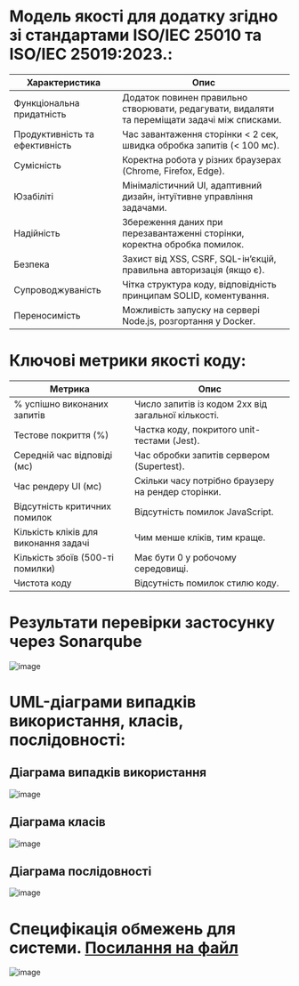 # Модель якості для додатку згідно зі стандартами ISO/IEC 25010 та ISO/IEC 25019:2023.:

| Характеристика | Опис |
| -------------------------- | --------------------------------------------------------------------------------------------- |
| Функціональна придатність	| Додаток повинен правильно створювати, редагувати, видаляти та переміщати задачі між списками. |
| Продуктивність та ефективність |	Час завантаження сторінки < 2 сек, швидка обробка запитів (< 100 мс). |
| Сумісність | Коректна робота у різних браузерах (Chrome, Firefox, Edge). |
| Юзабіліті |	Мінімалістичний UI, адаптивний дизайн, інтуїтивне управління задачами. |
| Надійність |	Збереження даних при перезавантаженні сторінки, коректна обробка помилок. |
| Безпека |	Захист від XSS, CSRF, SQL-ін’єкцій, правильна авторизація (якщо є). |
| Супроводжуваність |	Чітка структура коду, відповідність принципам SOLID, коментування. |
| Переносимість |	Можливість запуску на сервері Node.js, розгортання у Docker. |


# Ключові метрики якості коду:

| Метрика |	Опис |
| ---------------- | ---------------------------------- |
| % успішно виконаних запитів	| Число запитів із кодом 2xx від загальної кількості. |
| Тестове покриття (%) | Частка коду, покритого unit-тестами (Jest). |
| Середній час відповіді (мс) |	Час обробки запитів сервером (Supertest). |
| Час рендеру UI (мс) |	Скільки часу потрібно браузеру на рендер сторінки. |
| Відсутність критичних помилок | Відсутність помилок JavaScript. |
| Кількість кліків для виконання задачі	| Чим менше кліків, тим краще. |
| Кількість збоїв (500-ті помилки) | Має бути 0 у робочому середовищі. |
| Чистота коду | Відсутність помилок стилю коду. |


# Результати перевірки застосунку через Sonarqube
![image](https://github.com/user-attachments/assets/1b45ae77-6f12-446e-a59b-b6e10ea42a90)

# UML-діаграми випадків використання, класів, послідовності:
## Діаграма випадків використання
![image](https://www.plantuml.com/plantuml/png/TP51IWCn58RtESLZzbtOrgqKF8C726DmKojCqfK8JhjmAOXquKQyGIWMWxNJA_plHhxNpY8C9BiVlkz_USdC1zk4vVtSs3eyD5JX0nq_8t7BArvZYyWl5LbFDzurfd5ri8kxkHFmwmnXXpz44lOeNXHZpniSSE1NmWyYlhK2KQXKqQCXEKllQkjF9LAmxIUka8XR7BKN7NxFOwyl1iexEkrKF1l0wnuV3_1FxAHTBiaRRbKgYPE1-8Qa1FPbPLfMIjjScYTZz2rfDBhIxV8mpiCa3zCiICVCBMxbq_u1)
## Діаграма класів
![image](https://www.plantuml.com/plantuml/png/SoWkIImgAStDuKhEIImkLl39B2vHgEPI00Bjp1Gh1R_ItAJK8WY_9BCa9zLA8RYaA3Cl7IgKM9nTRAKG0gIYOq52NBLS49F0OYIO17H7IManNAnMWOiBx1ObGoK5BLrT1QNSnBnA9R2fN0wfUIb09mC0)
## Діаграма послідовності
![image](https://www.plantuml.com/plantuml/png/RP2nJiGm38RtF8Lr4mo5_GPq2yDD88wAsJGM2j0sIW9Yf7HWO-h4m3DK20a4eho2_KQOqW6aJab-V_h-oAkOCAIhyj9WaUe0_CY3tFARD78dBJzpB_V6A-8Avx5Ai3YXKyZN2y2en__HXi8r1TZQl_61OjmvZziZzviRCoU7R4yzI-2E1txHf0D-vLwlEfJMv6ib9iCI3Wysnx2BrcO9uuMP2hF9SKJM1IeIf1fAT1LuFAFHeC1SkTO-yISF-lgG1wsMXhz-48tU__p3hAYokgHl)

# Специфікація обмежень для системи. [Посилання на файл](docs/module1.als)
![image](https://github.com/user-attachments/assets/425c375d-4c22-4cce-967f-84e9bc8a7e95)
